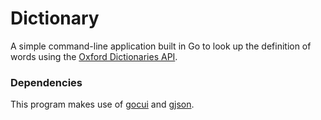 # Dictionary

A simple command-line application built in Go to look up the definition of words using the [Oxford Dictionaries API](https://developer.oxforddictionaries.com/).

### Dependencies

This program makes use of [gocui](https://github.com/jroimartin/gocui) and [gjson](https://github.com/tidwall/gjson).
